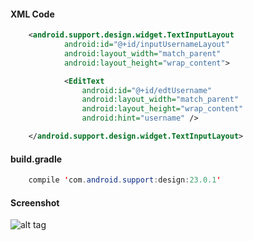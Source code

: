 #### XML Code
```xml
    <android.support.design.widget.TextInputLayout
            android:id="@+id/inputUsernameLayout"
            android:layout_width="match_parent"
            android:layout_height="wrap_content">

            <EditText
                android:id="@+id/edtUsername"
                android:layout_width="match_parent"
                android:layout_height="wrap_content"
                android:hint="username" />

    </android.support.design.widget.TextInputLayout>
```

#### build.gradle
```java
    compile 'com.android.support:design:23.0.1'
```

#### Screenshot
![alt tag](https://github.com/WeRockStar/Android-Floating-Label-Edittext/blob/master/device-2558-09-13-034008.png)

